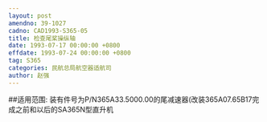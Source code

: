 ```yaml
---
layout: post
amendno: 39-1027
cadno: CAD1993-S365-05
title: 检查尾桨操纵轴
date: 1993-07-17 00:00:00 +0800
effdate: 1993-07-24 00:00:00 +0800
tag: S365
categories: 民航总局航空器适航司
author: 赵强
---
```


##适用范围:
装有件号为P/N365A33.5000.00的尾减速器(改装365A07.65B17完成之前和以后的SA365N型直升机

